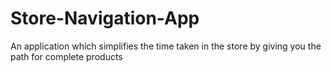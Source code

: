 # Store-Navigation-App
An application which simplifies the time taken in the store by giving you the path for complete products
